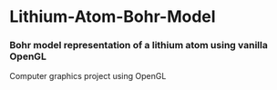 # Lithium-Atom-Bohr-Model
### Bohr model representation of a lithium atom using vanilla OpenGL
Computer graphics project using OpenGL 
